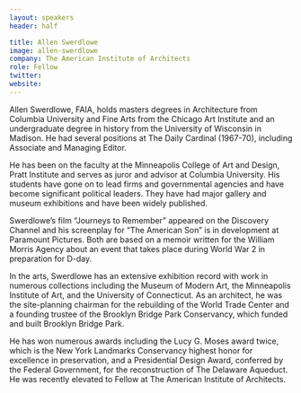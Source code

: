 ```yaml
---
layout: speakers
header: half

title: Allen Swerdlowe
image: allen-swerdlowe
company: The American Institute of Architects
role: Fellow
twitter: 
website: 
---
```

Allen Swerdlowe, FAIA, holds masters degrees in Architecture from Columbia University and Fine Arts from the Chicago Art Institute and an undergraduate degree in history from the University of Wisconsin in Madison. He had several positions at The Daily Cardinal (1967-70), including Associate and Managing Editor.  

He has been on the faculty at the Minneapolis College of Art and Design, Pratt Institute and serves as juror and advisor at Columbia University. His students have gone on to lead firms and governmental agencies and have become significant political leaders. They have had major gallery and museum exhibitions and have been widely published.

Swerdlowe’s film “Journeys to Remember” appeared on the Discovery Channel and his screenplay for “The American Son” is in development at Paramount Pictures.  Both are based on a memoir written for the William Morris Agency about an event that takes place during World War 2 in preparation for D-day.  

In the arts, Swerdlowe has an extensive exhibition record with work in numerous collections including the Museum of Modern Art, the Minneapolis Institute of Art, and the University of Connecticut.  As an architect, he was the site-planning chairman for the rebuilding of the World Trade Center and a founding trustee of the Brooklyn Bridge Park Conservancy, which funded and built Brooklyn Bridge Park.  

He has won numerous awards including the Lucy G. Moses award twice, which is the New York Landmarks Conservancy highest honor for excellence in preservation, and a Presidential Design Award, conferred by the Federal Government, for the reconstruction of The Delaware Aqueduct.  He was recently elevated to Fellow at The American Institute of Architects.
